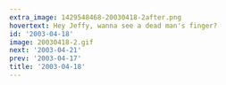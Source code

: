 ```yaml
---
extra_image: 1429548468-20030418-2after.png
hovertext: Hey Jeffy, wanna see a dead man's finger?
id: '2003-04-18'
image: 20030418-2.gif
next: '2003-04-21'
prev: '2003-04-17'
title: '2003-04-18'
---
```


